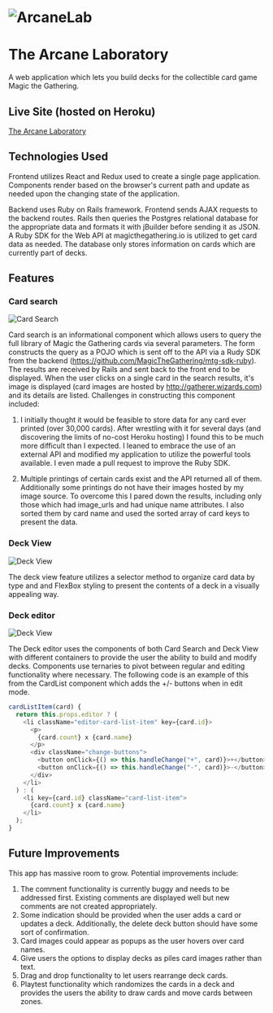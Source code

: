 # ![ArcaneLab](https://res.cloudinary.com/arcane-lab/image/upload/v1506716411/Splash_ntaysk.png)

# The Arcane Laboratory

A web application which lets you build decks for the collectible card game Magic the Gathering.

## Live Site (hosted on Heroku)

[The Arcane Laboratory](https://arcane-laboratory.herokuapp.com/#/)

## Technologies Used

Frontend utilizes React and Redux used to create a single page application. Components render based on the browser's current path and update as needed upon the changing state of the application.

Backend uses Ruby on Rails framework. Frontend sends AJAX requests to the backend routes. Rails then queries the Postgres relational database for the appropriate data and formats it with jBuilder before sending it as JSON. A Ruby SDK for the Web API at magicthegathering.io is utilized to get card data as needed. The database only stores information on cards which are currently part of decks.

## Features

### Card search

![Card Search](https://res.cloudinary.com/arcane-lab/image/upload/v1506719786/Sep-29-2017_14-14-49_upqwmr.gif)

Card search is an informational component which allows users to query the full library of Magic the Gathering cards via several parameters. The form constructs the query as a POJO which is sent off to the API via a Rudy SDK from the backend (https://github.com/MagicTheGathering/mtg-sdk-ruby). The results are received by Rails and sent back to the front end to be displayed. When the user clicks on a single card in the search results, it's image is displayed (card images are hosted by http://gatherer.wizards.com) and its details are listed. Challenges in constructing this component included:
1. I initially thought it would be feasible to store data for any card ever printed (over 30,000 cards). After wrestling with it for several days (and discovering the limits of no-cost Heroku hosting) I found this to be much more difficult than I expected. I leaned to embrace the use of an external API and modified my application to utilize the powerful tools available. I even made a pull request to improve the Ruby SDK.

1. Multiple printings of certain cards exist and the API returned all of them. Additionally some printings do not have their images hosted by my image source. To overcome this I pared down the results, including only those which had image_urls and had unique name attributes. I also sorted them by card name and used the sorted array of card keys to present the data.

### Deck View

![Deck View](https://res.cloudinary.com/arcane-lab/image/upload/v1506721670/Screen_Shot_2017-09-29_at_2.47.22_PM_znzrgt.png)

The deck view feature utilizes a selector method to organize card data by type and and FlexBox styling to present the contents of a deck in a visually appealing way.

### Deck editor

![Deck View](https://res.cloudinary.com/arcane-lab/image/upload/v1506722437/Sep-29-2017_15-00-08_gckrms.gif)

The Deck editor uses the components of both Card Search and Deck View with different containers to provide the user the ability to build and modify decks. Components use ternaries to pivot between regular and editing functionality where necessary. The following code is an example of this from the CardList component which adds the +/- buttons when in edit mode.
``` javascript
cardListItem(card) {
  return this.props.editor ? (
    <li className="editor-card-list-item" key={card.id}>
      <p>
        {card.count} x {card.name}
      </p>
      <div className="change-buttons">
        <button onClick={() => this.handleChange("+", card)}>+</button>
        <button onClick={() => this.handleChange("-", card)}>-</button>
      </div>
    </li>
  ) : (
    <li key={card.id} className="card-list-item">
      {card.count} x {card.name}
    </li>
  );
}
```
## Future Improvements

This app has massive room to grow. Potential improvements include:
1. The comment functionality is currently buggy and needs to be addressed first. Existing comments are displayed well but new comments are not created appropriately.
2. Some indication should be provided when the user adds a card or updates a deck. Additionally, the delete deck button should have some sort of confirmation.
2. Card images could appear as popups as the user hovers over card names.
3. Give users the options to display decks as piles card images rather than text.
4. Drag and drop functionality to let users rearrange deck cards.
5. Playtest functionality which randomizes the cards in a deck and provides the users the ability to draw cards and move cards between zones.
